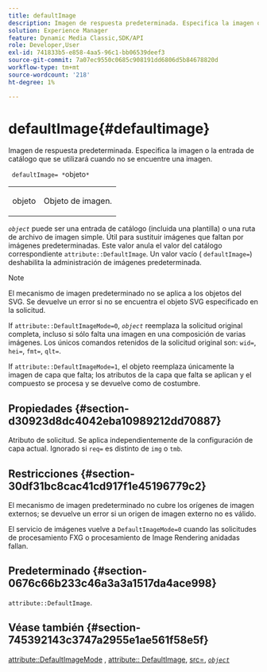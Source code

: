 ```yaml
---
title: defaultImage
description: Imagen de respuesta predeterminada. Especifica la imagen o la entrada de catálogo que se utilizará cuando no se encuentre una imagen.
solution: Experience Manager
feature: Dynamic Media Classic,SDK/API
role: Developer,User
exl-id: 741833b5-e858-4aa5-96c1-bb06539deef3
source-git-commit: 7a07ec9550c0685c908191dd6806d5b84678820d
workflow-type: tm+mt
source-wordcount: '218'
ht-degree: 1%

---
```


# defaultImage{#defaultimage}

Imagen de respuesta predeterminada. Especifica la imagen o la entrada de catálogo que se utilizará cuando no se encuentre una imagen.

` defaultImage= *`objeto`*`

<table id="simpletable_C1FC14B7D9AE476DB2B10EB402944335"> 
 <tr class="strow"> 
  <td class="stentry"> <p> <span class="codeph"> <span class="varname"> objeto </span> </span> </p> </td> 
  <td class="stentry"> <p>Objeto de imagen. </p> </td> 
 </tr> 
</table>

*`object`* puede ser una entrada de catálogo (incluida una plantilla) o una ruta de archivo de imagen simple. Útil para sustituir imágenes que faltan por imágenes predeterminadas. Este valor anula el valor del catálogo correspondiente `attribute::DefaultImage`. Un valor vacío ( `defaultImage=`) deshabilita la administración de imágenes predeterminada.

>[!NOTE]
>
>El mecanismo de imagen predeterminado no se aplica a los objetos del SVG. Se devuelve un error si no se encuentra el objeto SVG especificado en la solicitud.

If `attribute::DefaultImageMode=0`, *`object`* reemplaza la solicitud original completa, incluso si sólo falta una imagen en una composición de varias imágenes. Los únicos comandos retenidos de la solicitud original son: `wid=`, `hei=`, `fmt=`, `qlt=`.

If `attribute::DefaultImageMode=1`, el objeto reemplaza únicamente la imagen de capa que falta; los atributos de la capa que falta se aplican y el compuesto se procesa y se devuelve como de costumbre.

## Propiedades {#section-d30923d8dc4042eba10989212dd70887}

Atributo de solicitud. Se aplica independientemente de la configuración de capa actual. Ignorado si `req=` es distinto de `img` o `tmb`.

## Restricciones {#section-30df31bc8cac41cd917f1e45196779c2}

El mecanismo de imagen predeterminado no cubre los orígenes de imagen externos; se devuelve un error si un origen de imagen externo no es válido.

El servicio de imágenes vuelve a `DefaultImageMode=0` cuando las solicitudes de procesamiento FXG o procesamiento de Image Rendering anidadas fallan.

## Predeterminado {#section-0676c66b233c46a3a3a1517da4ace998}

`attribute::DefaultImage`.

## Véase también {#section-745392143c3747a2955e1ae561f58e5f}

[attribute::DefaultImageMode](../../../../../is-api/image-catalog/image-serving-api-ref/c-image-catalog-reference/c-attributes-reference/r-defaultimagemode.md#reference-8a996af162f84e46bbe9e6e0d4e26782) , [attribute:: DefaultImage](../../../../../is-api/image-catalog/image-serving-api-ref/c-image-catalog-reference/c-attributes-reference/r-is-cat-defaultimage.md#reference-8e9900e129f54ed68462a3c2fc3bc433), [src=](../../../../../is-api/http-ref/image-serving-api-ref/c-http-protocol-reference/c-command-reference/r-src.md#reference-f6506637778c4c69bf106a7924a91ab1), [*`object`*](../../../../../is-api/http-ref/image-serving-api-ref/c-http-protocol-reference/c-data-types/r-object.md#reference-2591bd24548d462782c68d138ef795a0)
